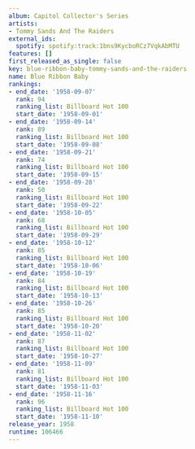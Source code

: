 ```yaml
---
album: Capitol Collector's Series
artists:
- Tommy Sands And The Raiders
external_ids:
  spotify: spotify:track:1bns9KycboRCz7VqkAbMTU
features: []
first_released_as_single: false
key: blue-ribbon-baby-tommy-sands-and-the-raiders
name: Blue Ribbon Baby
rankings:
- end_date: '1958-09-07'
  rank: 94
  ranking_list: Billboard Hot 100
  start_date: '1958-09-01'
- end_date: '1958-09-14'
  rank: 89
  ranking_list: Billboard Hot 100
  start_date: '1958-09-08'
- end_date: '1958-09-21'
  rank: 74
  ranking_list: Billboard Hot 100
  start_date: '1958-09-15'
- end_date: '1958-09-28'
  rank: 50
  ranking_list: Billboard Hot 100
  start_date: '1958-09-22'
- end_date: '1958-10-05'
  rank: 68
  ranking_list: Billboard Hot 100
  start_date: '1958-09-29'
- end_date: '1958-10-12'
  rank: 85
  ranking_list: Billboard Hot 100
  start_date: '1958-10-06'
- end_date: '1958-10-19'
  rank: 84
  ranking_list: Billboard Hot 100
  start_date: '1958-10-13'
- end_date: '1958-10-26'
  rank: 85
  ranking_list: Billboard Hot 100
  start_date: '1958-10-20'
- end_date: '1958-11-02'
  rank: 87
  ranking_list: Billboard Hot 100
  start_date: '1958-10-27'
- end_date: '1958-11-09'
  rank: 81
  ranking_list: Billboard Hot 100
  start_date: '1958-11-03'
- end_date: '1958-11-16'
  rank: 96
  ranking_list: Billboard Hot 100
  start_date: '1958-11-10'
release_year: 1958
runtime: 106466
---
```


